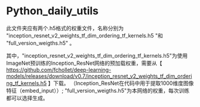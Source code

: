 # Python_daily_utils
此文件夹应有两个.h5格式的权重文件，名称分别为 "inception_resnet_v2_weights_tf_dim_ordering_tf_kernels.h5 "和 "full_version_weigths.h5" 。

其中，"inception_resnet_v2_weights_tf_dim_ordering_tf_kernels.h5"为使用ImageNet预训练的Inception_ResNet网络的预加载权重，需要从【 https://github.com/fchollet/deep-learning-models/releases/download/v0.7/inception_resnet_v2_weights_tf_dim_ordering_tf_kernels.h5 】下载。 （Inception_ResNet在代码中用于提取1000维度图像特征（embed_input））; 
"full_version_weigths.h5"为本网络的权重，每次训练都可以选择生成。

